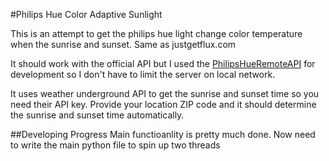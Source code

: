 #Philips Hue Color Adaptive Sunlight

This is an attempt to get the philips hue light change color temperature when the sunrise and sunset. Same as justgetflux.com

It should work with the official API but I used the [PhilipsHueRemoteAPI](https://github.com/jarvisinc/PhilipsHueRemoteAPI) for development so I don't have to limit the server on local network.

It uses weather underground API to get the sunrise and sunset time so you need their API key. Provide your location ZIP code and it should determine the sunrise and sunset time automatically.

##Developing Progress
Main functioanlity is pretty much done. Now need to write the main python file to spin up two threads